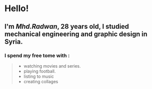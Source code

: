 # Hello!
## I'm *Mhd.Radwan*, 28 years old, I studied mechanical engineering and graphic design in Syria.

### I spend my free tome with :
>
> - watching movies and series.
> - playing football.
> - listing to music
> - creating collages

